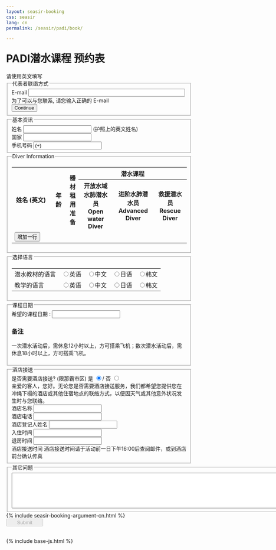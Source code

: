 ```yaml
---
layout: seasir-booking
css: seasir
lang: cn
permalink: /seasir/padi/book/

---
```

<h1 style="margin-top:0;padding-top:10px">PADI潜水课程 预约表</h1>
<span class="hl-red">请使用英文填写</span>
<form action="/postmail/" method="post" novalidate>
<input type="hidden" name="subject" value="Booking For PADI">
<!-- ((( contact -->    
<fieldset name="contact">
  <legend>代表者联络方式</legend>
  <label for="email">E-mail</label>
  <input id="email" size="50" type="email" required="required" autocomplete="on" name="Guest E-mail"><br>
  <span class="hl-red">为了可以与您联系, 请您输入正确的 E-mail</span><br>
  <input id="open-rest" type="button" value="Continue">
</fieldset>
<!-- ))) contact -->   
<div id="rest" style="display:nonee;">
<!-- ((( guest-information -->    
<fieldset id="guest-information" name="guest-information">
  <legend>基本资讯</legend>
  <label for="name" required="required" autocomplete="on" >姓名</label>
  <input type="text" id="name" name="name">
  <span class="comment">(护照上的英文姓名)</span><br>
  <label for="nationality">国家</label>
  <input type="text" id="nationality" name="nationality"><br>
  <label for="mobile">手机号码</label>
  <input type="text" id="mobile" name="mobile" value="(+)"><br>
</fieldset>
<!-- ))) guest-information -->    
<!-- ((( Diver Information -->    
<fieldset id="Diver-info" name="Diver-info">
  <legend>Diver Information</legend>
  <table class="priceT">
    <tr>
      <th rowspan="2" width="200">姓名 (英文)</th>
      <th rowspan="2" width="50">年龄</th>
      <th colspan="3" rowspan="2">器材租用准备</th>
      <th colspan="3">潜水课程</th>
    </tr>
    <tr>
      <th width="130">开放水域水肺潜水员<br>Open water Diver</th>
      <th width="120">进阶水肺潜水员<br>Advanced Diver</th>
      <th width="100">救援潜水员<br>Rescue Diver</th>
    </tr>
    <tr id="addNewType1">
      <td colspan="8"><input type="button" value="增加一行"></td>
    </tr>
  </table>
</fieldset>
<!-- ))) Diver Information -->    
<!-- ((( language -->    
<fieldset id="language" name="language">
  <legend>选择语言</legend>
  <table class="priceT">
    <tr>
      <td><label for="diving-manual-lang">潜水教材的语言</label></td>
      <td><input type="radio" name="diving-manual-lang" id="diving-manual-lang" value="English">英语</td>
      <td><input type="radio" name="diving-manual-lang" id="diving-manual-lang" value="Chinese">中文</td>
      <td><input type="radio" name="diving-manual-lang" id="diving-manual-lang" value="Japanese">日语</td>
      <td><input type="radio" name="diving-manual-lang" id="diving-manual-lang" value="Korean">韩文</td>
    </tr>
    <tr>
      <td><label for="training-lang">教学的语言</label></td>
      <td><input type="radio" name="training-lang" id="training-lang" value="English">英语</td>
      <td><input type="radio" name="training-lang" id="training-lang" value="Chinese">中文</td>
      <td><input type="radio" name="training-lang" id="training-lang" value="Japanese">日语</td>
      <td><input type="radio" name="training-lang" id="training-lang" value="Korean">韩文</td>
    </tr>
  </table>
</fieldset>
<!-- ))) language -->    
<!-- ((( date-of-course -->    
<fieldset id="date-of-course" name="language">
  <legend>课程日期</legend>
  <label>希望的课程日期 : </label>
  <input type="text" id="course-start-date" name="course-start-date" class="date-of-trip"><br>
  <h3 class="hl-red">备注</h3>
  <p class="hl-red">一次潜水活动后，需休息12小时以上，方可搭乘飞机；数次潜水活动后，需休息18小时以上，方可搭乘飞机。</p>
</fieldset>
<!-- ))) date-of-course -->    
<!-- ((( Transportation -->    
<fieldset name="transportation">
  <legend>酒店接送</legend>
  <label>是否需要酒店接送? (限那霸市区)</label>
  <label>是</label>
  <input type="radio" name="need-transfer" value="yes" checked>/
  <label>否</label>
  <input type="radio" name="need-transfer" value="no">
  <br><span class="hl-red">亲爱的客人，您好。无论您是否需要酒店接送服务，我们都希望您提供您在冲绳下榻的酒店或其他住宿地点的联络方式，以便因天气或其他意外状况发生时与您联络。</span>
  <div id="transfer-detail">
    <label>酒店名称</label>
    <input type="text" name="hotel-name"><br>
    <label>酒店电话</label>
    <input type="text" name="hotel-tel"><br>
    <label>酒店登记人姓名</label>
    <input type="text" name="name-hotel-checkin"><br>
    <label >入住时间</label>
    <input type="text" class="date-of-trip" name="Check in Date"><br>
    <label >退房时间</label>
    <input type="text" class="date-of-trip" name="Check out Date"><br>
    <label>酒店接送时间</label>
    <span>酒店接送时间请于活动前一日下午16:00后查阅邮件，或到酒店前台确认传真</span><br>
  </div>
</fieldset>
<!-- ))) Transportation -->    
<!-- ((( comment -->    
<fieldset name="comment">
  <legend>其它问题</legend>
  <textarea name="comment" rows="6" cols="110"></textarea>
</fieldset>
<!-- ))) contact -->   
{% include seasir-booking-argument-cn.html %}
</div>
<input type="hidden" id="rtnurl" name="rtnurl" value="{{site.baseurl}}/seasir/book/thx/" />
<input style="width:100px;" type="submit" disabled="true" >
</form>
<br />
{% include base-js.html %}
<script src="{{site.baseurl}}{{site.js.url}}/bookform.js"></script>
<script>
<!--
$(function() {
    GUEST.height="身高";
    GUEST.weight="体重";
    GUEST.foot="鞋码（厘米）";
    GUEST.genType1TR = function(){
            /* ((( */
            return '<tr><td><input type="hidden" name="guest-NUM" value="--------------------------------------------------"><select size="1" name="guest-NUM-gender"><option value="Male">MR.</option><option value="Female">MS.</option></select><input type="text" class="guest-name" name="guest-NUM-name"></td><td><input size="1" type="text" name="guest-NUM-age"></td><td><label>' + this.height + '</label><br><input class="width-1" size="1" type="text" id="guest-NUM-height" name="guest-NUM-height">cm</td><td><label>'+this.weight+'</label><br><input class="width-1" size="1" type="text" id="guest-NUM-weight" name="guest-NUM-weight">kg</td><td><label>'+this.foot+'</label><br><input size="1" class="width-1" type="text" id="guest-NUM-foot-size" name="guest-NUM-foot-size">cm</td><td><input type="checkbox" id="guest-NUM-diving-courses" name="guest-NUM-diving-courses" value="Open water Diver">3 full days</td><td><input type="checkbox" id="guest-NUM-diving-courses" name="guest-NUM-diving-courses" value="Advanced Diver">2 full days</td><td><input type="checkbox" id="guest-NUM-diving-courses" name="guest-NUM-diving-courses" value="Rescue Diver">2 full days</td></tr>'
;
            /* ))) */
    };

    GUEST.init();
});
-->
</script>

